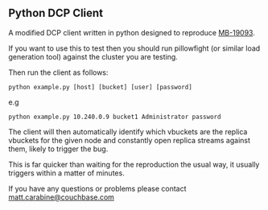 ## Python DCP Client
A modified DCP client written in python designed to reproduce
[MB-19093](https://issues.couchbase.com/browse/MB-19093).

If you want to use this to test then you should run pillowfight (or similar
load generation tool) against the cluster you are testing.

Then run the client as follows:

```
python example.py [host] [bucket] [user] [password]
```

e.g

```
python example.py 10.240.0.9 bucket1 Administrator password
```

The client will then automatically identify which vbuckets are the replica
vbuckets for the given node and constantly open replica streams against them,
likely to trigger the bug.

This is far quicker than waiting for the reproduction the usual way, it usually
triggers within a matter of minutes.

If you have any questions or problems please contact
matt.carabine@couchbase.com